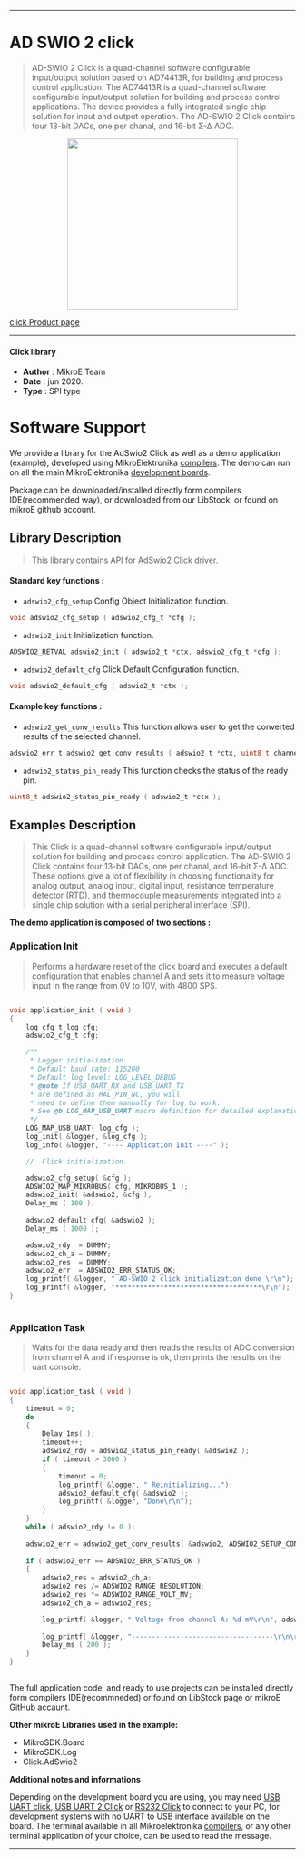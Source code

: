 
---
# AD SWIO 2 click

> AD-SWIO 2 Click is a quad-channel software configurable input/output solution based on AD74413R, for building and process control application. The AD74413R is a quad-channel software configurable input/output solution for building and process control applications. The device provides a fully integrated single chip solution for input and output operation. The AD-SWIO 2 Click contains four 13-bit DACs, one per chanal, and 16-bit Σ-∆ ADC. 

<p align="center">
  <img src="https://download.mikroe.com/images/click_for_ide/adswio2_click.png" height=300px>
</p>

[click Product page](https://www.mikroe.com/ad-swio-2-click)

---


#### Click library 

- **Author**        : MikroE Team
- **Date**          : jun 2020.
- **Type**          : SPI type


# Software Support

We provide a library for the AdSwio2 Click 
as well as a demo application (example), developed using MikroElektronika 
[compilers](https://shop.mikroe.com/compilers). 
The demo can run on all the main MikroElektronika [development boards](https://shop.mikroe.com/development-boards).

Package can be downloaded/installed directly form compilers IDE(recommended way), or downloaded from our LibStock, or found on mikroE github account. 

## Library Description

> This library contains API for AdSwio2 Click driver.

#### Standard key functions :

- `adswio2_cfg_setup` Config Object Initialization function.
```c
void adswio2_cfg_setup ( adswio2_cfg_t *cfg ); 
```

- `adswio2_init` Initialization function.
```c
ADSWIO2_RETVAL adswio2_init ( adswio2_t *ctx, adswio2_cfg_t *cfg );
```

- `adswio2_default_cfg` Click Default Configuration function.
```c
void adswio2_default_cfg ( adswio2_t *ctx );
```

#### Example key functions :

- `adswio2_get_conv_results` This function allows user to get the converted results of the selected channel.
```c
adswio2_err_t adswio2_get_conv_results ( adswio2_t *ctx, uint8_t channel, uint16_t *data_out );
```

- `adswio2_status_pin_ready` This function checks the status of the ready pin.
```c
uint8_t adswio2_status_pin_ready ( adswio2_t *ctx );
```

## Examples Description

> This Click is a quad-channel software configurable input/output solution for building 
> and process control application. The AD-SWIO 2 Click contains four 13-bit DACs, one 
> per chanal, and 16-bit Σ-∆ ADC. These options give a lot of flexibility in choosing 
> functionality for analog output, analog input, digital input, resistance temperature 
> detector (RTD), and thermocouple measurements integrated into a single chip solution 
> with a serial peripheral interface (SPI). 

**The demo application is composed of two sections :**

### Application Init 

> Performs a hardware reset of the click board and
> executes a default configuration that enables channel A and sets it to measure voltage
> input in the range from 0V to 10V, with 4800 SPS.

```c

void application_init ( void )
{
    log_cfg_t log_cfg;
    adswio2_cfg_t cfg;

    /** 
     * Logger initialization.
     * Default baud rate: 115200
     * Default log level: LOG_LEVEL_DEBUG
     * @note If USB_UART_RX and USB_UART_TX 
     * are defined as HAL_PIN_NC, you will 
     * need to define them manually for log to work. 
     * See @b LOG_MAP_USB_UART macro definition for detailed explanation.
     */
    LOG_MAP_USB_UART( log_cfg );
    log_init( &logger, &log_cfg );
    log_info( &logger, "---- Application Init ----" );

    //  Click initialization.

    adswio2_cfg_setup( &cfg );
    ADSWIO2_MAP_MIKROBUS( cfg, MIKROBUS_1 );
    adswio2_init( &adswio2, &cfg );
    Delay_ms ( 100 );
    
    adswio2_default_cfg( &adswio2 );
    Delay_ms ( 1000 );

    adswio2_rdy  = DUMMY;
    adswio2_ch_a = DUMMY;
    adswio2_res  = DUMMY;
    adswio2_err  = ADSWIO2_ERR_STATUS_OK;
    log_printf( &logger, " AD-SWIO 2 click initialization done \r\n");
    log_printf( &logger, "************************************\r\n");
}
  
```

### Application Task

> Waits for the data ready and then reads the results of ADC conversion from channel A
> and if response is ok, then prints the results on the uart console.

```c

void application_task ( void )
{
    timeout = 0;
    do
    {
        Delay_1ms( );
        timeout++;
        adswio2_rdy = adswio2_status_pin_ready( &adswio2 );
        if ( timeout > 3000 ) 
        {
            timeout = 0;
            log_printf( &logger, " Reinitializing...");
            adswio2_default_cfg( &adswio2 );
            log_printf( &logger, "Done\r\n");
        }
    }
    while ( adswio2_rdy != 0 );
    
    adswio2_err = adswio2_get_conv_results( &adswio2, ADSWIO2_SETUP_CONV_EN_CHA, &adswio2_ch_a );
    
    if ( adswio2_err == ADSWIO2_ERR_STATUS_OK )
    {
        adswio2_res = adswio2_ch_a;
        adswio2_res /= ADSWIO2_RANGE_RESOLUTION;
        adswio2_res *= ADSWIO2_RANGE_VOLT_MV;
        adswio2_ch_a = adswio2_res;

        log_printf( &logger, " Voltage from channel A: %d mV\r\n", adswio2_ch_a );
        
        log_printf( &logger, "-----------------------------------\r\n\r\n" );
        Delay_ms ( 200 );
    }
}
 

```

The full application code, and ready to use projects can be  installed directly form compilers IDE(recommneded) or found on LibStock page or mikroE GitHub accaunt.

**Other mikroE Libraries used in the example:** 

- MikroSDK.Board
- MikroSDK.Log
- Click.AdSwio2

**Additional notes and informations**

Depending on the development board you are using, you may need 
[USB UART click](https://shop.mikroe.com/usb-uart-click), 
[USB UART 2 Click](https://shop.mikroe.com/usb-uart-2-click) or 
[RS232 Click](https://shop.mikroe.com/rs232-click) to connect to your PC, for 
development systems with no UART to USB interface available on the board. The 
terminal available in all Mikroelektronika 
[compilers](https://shop.mikroe.com/compilers), or any other terminal application 
of your choice, can be used to read the message.



---

